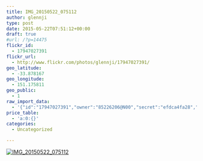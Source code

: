 ```yaml
---
title: IMG_20150522_075112
author: glennji
type: post
date: 2015-05-22T07:51:12+00:00
draft: true
#url: /?p=14475
flickr_id:
  - 17947027391
flickr_url:
  - http://www.flickr.com/photos/glennji/17947027391/
geo_latitude:
  - -33.878167
geo_longitude:
  - 151.175811
geo_public:
  - 1
raw_import_data:
  - '{"id":"17947027391","owner":"85226206@N00","secret":"efdca4fa28","server":"8835","farm":9,"title":"IMG_20150522_075112","ispublic":0,"isfriend":0,"isfamily":0,"description":{"_content":""},"dateupload":"1432245142","lastupdate":"1432245147","datetaken":"2015-05-22 07:51:12","datetakengranularity":"0","datetakenunknown":"0","ownername":"glennji","tags":"","machine_tags":"","originalsecret":"223a031d96","originalformat":"jpg","latitude":"-33.878167","longitude":"151.175811","accuracy":"16","context":0,"place_id":"qRcYmO1QUrMZuclZ","woeid":"1094076","geo_is_family":0,"geo_is_friend":0,"geo_is_contact":0,"geo_is_public":0,"media":"photo","media_status":"ready","url_o":"https://farm9.staticflickr.com/8835/17947027391_223a031d96_o.jpg","height_o":"4160","width_o":"3120"}'
price_table:
  - 'a:0:{}'
categories:
  - Uncategorized

---
```

<p class="flickr-image">
  <a href="http://www.flickr.com/photos/glennji/17947027391/" class="flickr-link"><img src="http://i1.wp.com/glennji.com/wp-content/uploads/2015/05/17947027391_223a031d96_o.jpg?fit=1024%2C1024" width="" height="" alt="IMG_20150522_075112" class="keyring-img" /></a>
</p>
